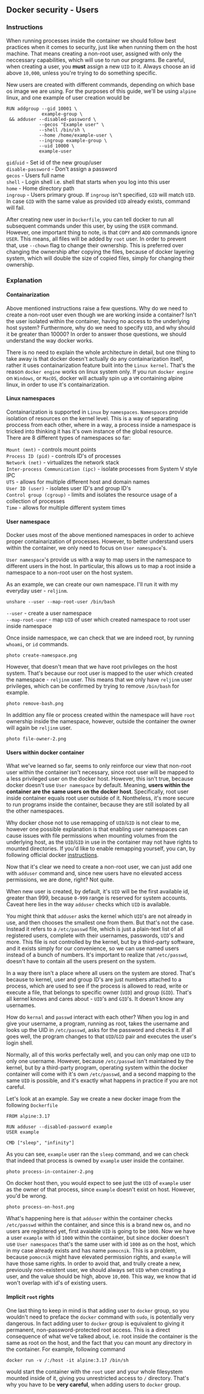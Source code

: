## Docker security - Users

### Instructions

When running processes inside the container we should follow best practices when it comes to security, just like when running them on the host machine. That means creating a non-root user, assigned with only the neccessary capabilities, which will use to run our programs. Be careful, when creating a user, you **must** assign a new `UID` to it. Always choose an id above `10,000`, unless you're trying to do something specific. 

New users are created with different commands, depending on which base os image we are using. For the purposes of this guide, we'll be using `alpine` linux, and one example of user creation would be
```
RUN addgroup --gid 10001 \
             example-group \
 && adduser --disabled-password \
            --gecos "Example user" \
            --shell /bin/sh \
            --home /home/example-user \
            --ingroup example-group \
            --uid 10000 \
            example-user
```

`gid`/`uid` - Set id of the new group/user \
`disable-password` - Don't assign a password \
`gecos` - Users full name \
`shell` - Login shell i.e. shell that starts when you log into this user \
`home` - Home directory path \
`ingroup` - Users primary group. If `ingroup` isn't specified, `GID` will match `UID`. In case `GID` with the same value as provided `UID` already exists, command will fail.

After creating new user in `Dockerfile`, you can tell docker to run all subsequent commands under this user, by using the `USER` command. However, one important thing to note, is that `COPY` and `ADD` commands ignore `USER`. This means, all files will be added by `root` user. In order to prevent that, use `--chown` flag to change their ownership. This is preferred over changing the ownership after copying the files, because of docker layering system, which will double the size of copied files, simply for changing their ownership.

### Explanation

#### Containarization

Above mentioned instructions raise a few questions. Why do we need to create a non-root user even though we are working inside a container? Isn't the user isolated within the container, having no access to the underlying host system? Furthermore, why do we need to specify `UID`, and why should it be greater than 10000? In order to answer those questions, we should understand the way docker works.

There is no need to explain the whole architecture in detail, but one thing to take away is that docker doesn't actually do any containarization itself, rather it uses containarization feature built into the `Linux kernel`. That's the reason `docker engine` works on linux system only. If you run `docker engine` on `Windows`, or `MacOS`, docker will actually spin up a `VM` containing alpine linux, in order to use it's containarization.

#### Linux namespaces

Containarization is supported in `Linux` by `namespaces`. `Namespaces` provide isolation of resources on the kernel level. This is a way of separating proccess from each other, where in a way, a process inside a namespace is tricked into thinking it has it's own instance of the global resource. \
There are 8 different types of namespaces so far:

`Mount (mnt)` - controls mount points \
`Process ID (pid)` - controls ID's of processes \
`Network (net)` - virtualizes the network stack \
`Inter-process Communication (ipc)` - isolate processes from System V style IPC \
`UTS` - allows for multiple different host and domain names \
`User ID (user)` - isolates user ID's and group ID's \
`Control group (cgroup)` - limits and isolates the resource usage of a collection of processes \
`Time` - allows for multiple different system times

#### User namespace

Docker uses most of the above mentioned namespaces in order to achieve proper containarization of processes. However, to better understand users within the container, we only need to focus on `User namespace`'s.

`User namespace`'s provide us with a way to map users in the namespace to different users in the host. In particular, this allows us to map a root inside a namespace to a non-root user on the host system.

As an example, we can create our own namespace. I'll run it with my everyday user - `reljinm`.
```
unshare --user --map-root-user /bin/bash
```
`--user` - create a user namespace \
`--map-root-user` - map `UID` of user which created namespace to root user inside namespace

Once inside namespace, we can check that we are indeed root, by running `whoami`, or `id` commands. 
```
photo create-namespace.png
```
However, that doesn't mean that we have root privileges on the host system. That's because our root user is mapped to the user which created the namespace - `reljinm` user. This means that we only have `reljinm` user privileges, which can be confirmed by trying to remove `/bin/bash` for example.
```
photo remove-bash.png
```

In addittion any file or process created within the namespace will have `root` ownership inside the namespace, however, outside the container the owner will again be `reljinm` user.
```
photo file-owner-2.png
```

#### Users within docker container

What we've learned so far, seems to only reinforce our view that non-root user within the container isn't necessary, since root user will be mapped to a less privileged user on the docker host. However, this isn't true, because docker doesn't use `User namespace` by default. Meaning, **users within the container are the same users on the docker host**. Specifically, root user inside container equals root user outside of it. Nontheless, it's more secure to run programs inside the container, because they are still isolated by all the other namespaces.

Why docker chose not to use remapping of `UID`/`GID` is not clear to me, however one possible explanation is that enabling user namespaces can cause issues with file permissions when mounting volumes from the underlying host, as the `UID`/`GID` in use in the container may not have rights to mounted directories. If you'd like to enable remapping yourself, you can, by following official docker [instructions](https://docs.docker.com/engine/security/userns-remap/).

Now that it's clear we need to create a non-root user, we can just add one with `adduser` command and, since new users have no elevated access permissions, we are done, right? Not quite.

When new user is created, by default, it's `UID` will be the first available id, greater than 999, because `0-999` range is reserved for system accounts. Caveat here lies in the way `adduser` checks which `UID` is available.

You might think that `adduser` asks the kernel which `UID`'s are not already in use, and then chooses the smallest one from them. But that's not the case. Instead it refers to a `/etc/passwd` file, which is just a plain-text list of all registered users, complete with their usernames, passwords, `UID`'s and more. This file is not controlled by the kernel, but by a third-party software, and it exists simply for our convenience, so we can use named users instead of a bunch of numbers. It's important to realize that `/etc/passwd`, doesn't have to contain all the users present on the system.

In a way there isn't a place where all users on the system are stored. That's because to kernel, user and group ID's are just numbers attached to a process, which are used to see if the process is allowed to read, write or execute a file, that belongs to specific owner (`UID`) and group (`GID`). That's all kernel knows and cares about - `UID`'s and `GID`'s. It doesn't know any usernames.

How do `kernal` and `passwd` interact with each other?  When you log in and give your username, a program, running as root, takes the username and looks up the UID in `/etc/passwd`, asks for the password and checks it. If all goes well, the program changes to that `UID`/`GID` pair and executes the user's login shell.

Normally, all of this works perfectally well, and you can only map one `UID` to only one username. However, because `/etc/passwd` isn't maintained by the kernel, but by a third-party program, operating system within the docker container will come with it's own `/etc/passwd`, and a second mapping to the same `UID` is possible, and it's exactly what happens in practice if you are not careful.

Let's look at an example. Say we create a new docker image from the following `Dockerfile`
```
FROM alpine:3.17

RUN adduser --disabled-password example
USER example

CMD ["sleep", "infinity"]
```
As you can see, `example` user ran the `sleep` command, and we can check that indeed that process is owned by `example` user inside the container.
```
photo process-in-container-2.png
```
On docker host then, you would expect to see just the `UID` of `example` user as the owner of that process, since `example` doesn't exist on host. However, you'd be wrong.
```
photo process-on-host.png
```
What's happening here is that `adduser` within the container checks `/etc/passwd` within the container, and since this is a brand new os, and no users are registered yet, first avaiable `UID` is going to be `1000`. Now we have a user `example` with id `1000` within the container, but since docker doesn't use `User namespaces` that's the same user with id `1000` as on the host, which in my case already exists and has name `pomocnik`. This is a problem, because `pomocnik` might have elevated permission rights, and `example` will have those same rights. In order to avoid that, and trully create a new, previously non-existent user, we should always set `UID` when creating a user, and the value should be high, above `10,000`. This way, we know that id won't overlap with id's of existing users.

#### Implicit `root` rights

One last thing to keep in mind is that adding user to `docker` group, so you wouldn't need to  preface the `docker` command with `sudo`, is potentially very dangerous. In fact adding user to `docker` group is equivalent to giving it permanent, non-password-protected root access. This is a direct consequence of what we've talked about, i.e. root inside the container is the same as root on the host, and the fact that you can mount any directory in the container. For example, following command
```
docker run -v /:/host -it alpine:3.17 /bin/sh
```
would start the container with the `root` user and your whole filesystem mounted inside of it, giving you unrestricted access to `/` directory. That's why you have to be **very careful**, when adding users to `docker` group.
